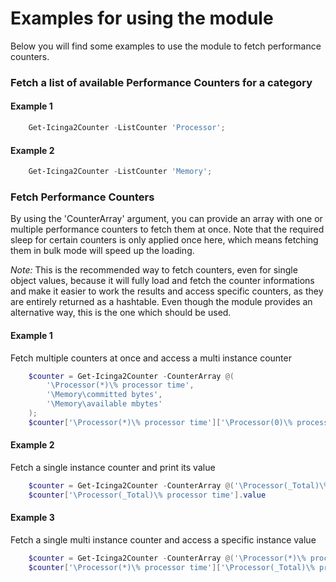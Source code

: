 Examples for using the module
==============

Below you will find some examples to use the module to fetch performance counters.

### Fetch a list of available Performance Counters for a category

#### Example 1
```powershell
    Get-Icinga2Counter -ListCounter 'Processor';
```

#### Example 2
```powershell
    Get-Icinga2Counter -ListCounter 'Memory';
```

### Fetch Performance Counters

By using the 'CounterArray' argument, you can provide an array with one or multiple performance counters to
fetch them at once. Note that the required sleep for certain counters is only applied once here, which
means fetching them in bulk mode will speed up the loading.

*Note:* This is the recommended way to fetch counters, even for single object values, because it will
fully load and fetch the counter informations and make it easier to work the results and access specific
counters, as they are entirely returned as a hashtable. Even though the module provides an alternative way,
this is the one which should be used.

#### Example 1

Fetch multiple counters at once and access a multi instance counter

```powershell
    $counter = Get-Icinga2Counter -CounterArray @(
        '\Processor(*)\% processor time',
        '\Memory\committed bytes',
        '\Memory\available mbytes'
    );
    $counter['\Processor(*)\% processor time']['\Processor(0)\% processor time'].value;
```

#### Example 2

Fetch a single instance counter and print its value

```powershell
    $counter = Get-Icinga2Counter -CounterArray @('\Processor(_Total)\% processor time');
    $counter['\Processor(_Total)\% processor time'].value
```

#### Example 3

Fetch a single multi instance counter and access a specific instance value

```powershell
    $counter = Get-Icinga2Counter -CounterArray @('\Processor(*)\% processor time');
    $counter['\Processor(*)\% processor time']['\Processor(_Total)\% processor time'].value
```
